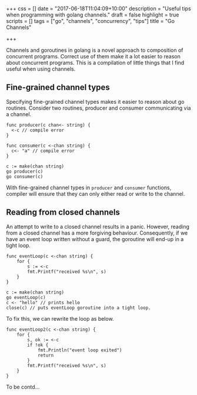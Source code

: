 +++
css = []
date = "2017-06-18T11:04:09+10:00"
description = "Useful tips when programming with golang channels."
draft = false
highlight = true
scripts = []
tags = ["go", "channels", "concurrency", "tips"]
title = "Go Channels"

+++

Channels and goroutines in golang is a novel approach to composition of 
concurrent programs.
Correct use of them make it a lot easier to reason about concurrent
programs.
This is a compilation of little things that I find useful when using channels.

## Fine-grained channel types
Specifying fine-grained channel types makes it easier to reason about 
go routines. 
Consider two routines, producer and consumer communicating via a channel.

```
func producer(c chan<- string) {
  <-c // compile error
}

func consumer(c <-chan string) {
  c<- "a" // compile error
}

c := make(chan string)
go producer(c)
go consumer(c)
```

With fine-grained channel types in ```producer``` and ```consumer``` functions,
compiler will ensure that they can only either read or write to the channel.

## Reading from closed channels
An attempt to write to a closed channel results in a panic.
However, reading from a closed channel has a more forgiving behaviour.
Consequently, if we have an event loop written without a guard, 
the goroutine will end-up in a tight loop.

```
func eventLoop(c <-chan string) {
	for {
		s := <-c
		fmt.Printf("received %s\n", s)
	}
}

c := make(chan string)
go eventLoop(c)
c <- "hello" // prints hello
close(c) // puts eventLoop goroutine into a tight loop.
```

To fix this, we can rewrite the loop as below.

```
func eventLoop2(c <-chan string) {
	for {
		s, ok := <-c
		if !ok {
			fmt.Println("event loop exited")
			return
		}
		fmt.Printf("received %s\n", s)
	}
}
```

To be contd...
